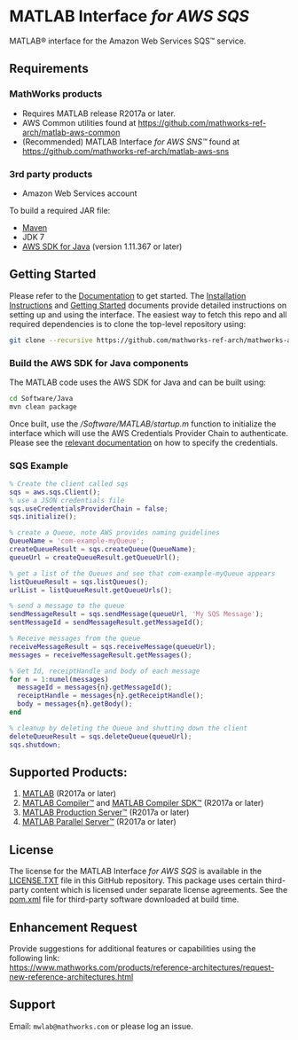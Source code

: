 # MATLAB Interface *for AWS SQS*

MATLAB® interface for the Amazon Web Services SQS™ service.

## Requirements
### MathWorks products
* Requires MATLAB release R2017a or later.
* AWS Common utilities found at https://github.com/mathworks-ref-arch/matlab-aws-common
* (Recommended) MATLAB Interface *for AWS SNS™* found at https://github.com/mathworks-ref-arch/matlab-aws-sns

### 3rd party products
* Amazon Web Services account   

To build a required JAR file:   
* [Maven](https://maven.apache.org/)
* JDK 7
* [AWS SDK for Java](https://aws.amazon.com/sdk-for-java/) (version 1.11.367 or later)

## Getting Started
Please refer to the [Documentation](Documentation/README.md) to get started.
The [Installation Instructions](Documentation/Installation.md) and [Getting Started](Documentation/GettingStarted.md) documents provide detailed instructions on setting up and using the interface. The easiest way to
fetch this repo and all required dependencies is to clone the top-level repository using:

```bash
git clone --recursive https://github.com/mathworks-ref-arch/mathworks-aws-support.git
```

### Build the AWS SDK for Java components
The MATLAB code uses the AWS SDK for Java and can be built using:
```bash
cd Software/Java
mvn clean package
```

Once built, use the */Software/MATLAB/startup.m* function to initialize the interface which will use the
AWS Credentials Provider Chain to authenticate. Please see the [relevant documentation](Documentation/Authentication.md)
on how to specify the credentials.

### SQS Example
```matlab
% Create the client called sqs
sqs = aws.sqs.Client();
% use a JSON credentials file
sqs.useCredentialsProviderChain = false;
sqs.initialize();

% create a Queue, note AWS provides naming guidelines
QueueName = 'com-example-myQueue';
createQueueResult = sqs.createQueue(QueueName);
queueUrl = createQueueResult.getQueueUrl();

% get a list of the Queues and see that com-example-myQueue appears
listQueueResult = sqs.listQueues();
urlList = listQueueResult.getQueueUrls();

% send a message to the queue
sendMessageResult = sqs.sendMessage(queueUrl, 'My SQS Message');
sentMessageId = sendMessageResult.getMessageId();

% Receive messages from the queue
receiveMessageResult = sqs.receiveMessage(queueUrl);
messages = receiveMessageResult.getMessages();

% Get Id, receiptHandle and body of each message
for n = 1:numel(messages)
  messageId = messages{n}.getMessageId();
  receiptHandle = messages{n}.getReceiptHandle();
  body = messages{n}.getBody();
end

% cleanup by deleting the Queue and shutting down the client
deleteQueueResult = sqs.deleteQueue(queueUrl);
sqs.shutdown;
```

## Supported Products:
1. [MATLAB](https://www.mathworks.com/products/matlab.html) (R2017a or later)
2. [MATLAB Compiler™](https://www.mathworks.com/products/compiler.html) and [MATLAB Compiler SDK™](https://www.mathworks.com/products/matlab-compiler-sdk.html) (R2017a or later)
3. [MATLAB Production Server™](https://www.mathworks.com/products/matlab-production-server.html) (R2017a or later)
4. [MATLAB Parallel Server™](https://www.mathworks.com/products/distriben.html) (R2017a or later)

## License
The license for the MATLAB Interface *for AWS SQS* is available in the [LICENSE.TXT](LICENSE.TXT) file in this GitHub repository. This package uses certain third-party content which is licensed under separate license agreements. See the [pom.xml](Software/Java/pom.xml) file for third-party software downloaded at build time.

## Enhancement Request
Provide suggestions for additional features or capabilities using the following link:   
https://www.mathworks.com/products/reference-architectures/request-new-reference-architectures.html

## Support
Email: `mwlab@mathworks.com` or please log an issue.    

[//]: #  (Copyright 2018 The MathWorks, Inc.)
